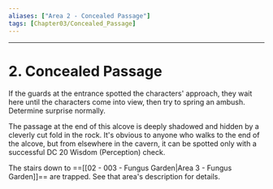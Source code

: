 ```yaml
---
aliases: ["Area 2 - Concealed Passage"]
tags: [Chapter03/Concealed_Passage]
---
```


---

# 2. Concealed Passage

If the guards at the entrance spotted the characters' approach, they wait here until the characters come into view, then try to spring an ambush. Determine surprise normally.

The passage at the end of this alcove is deeply shadowed and hidden by a cleverly cut fold in the rock. It's obvious to anyone who walks to the end of the alcove, but from elsewhere in the cavern, it can be spotted only with a successful DC 20 Wisdom (Perception) check.

The stairs down to ==[[02 - 003 - Fungus Garden|Area 3 - Fungus Garden]]== are trapped. See that area's description for details.